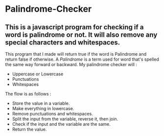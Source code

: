 # Palindrome-Checker
This is a javascript program for checking if a word is palindrome or not. It will also remove any special characters and whitespaces.
--
This program that I made will return true if the word is Palindrome and return false if otherwise. A *Palindrome* is a term used for word that's spelled the same way forward or backward. My palindrome checker will :
- Uppercase or Lowercase
- Punctuations
- Whitespaces

The flow is as follows :
- Store the value in a variable.
- Make everything in lowercase.
- Remove punctuations and whitespaces.
- Split the input from the variable, reverse it, then join.
- Check if the input and the variable are the same.
- Return the value.
